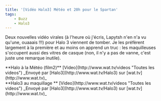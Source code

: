 ```yaml
---
title: '[Vidéo Halo3] Météo et 20h pour le Spartan'
tags:
    - Buzz
    - Halo3
---
```


Deux nouvelles vidéo virales (à l'heure où j'écris, Lapytsh n'en n'a vu qu'une,
ouaaais !!!) pour Halo 3 viennent de tomber. Je les préfèrent largement à la
première et au moins on apprend un truc : les maquilleuses s'occupent aussi des
vitres de casque (non, il n'y a pas de vanne, c'est juste une remarque inutile).

<div>
**Halo à la Météo (film2)**
[Video](http://www.wat.tv/videos "Toutes les videos")
_Envoyé par [Halo3](http://www.wat.tv/Halo3) sur [wat.tv](http://www.wat.tv)_</div>

<div>
**Halo3 au maquillage **
[Video](http://www.wat.tv/videos "Toutes les videos")
_Envoyé par [Halo3](http://www.wat.tv/Halo3) sur [wat.tv](http://www.wat.tv)_</div>
